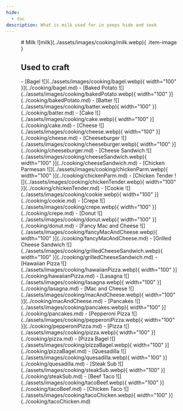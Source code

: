 ```yaml
---
hide:
  - toc
description: What is milk used for in yeeps hide and seek
---
```

<figure markdown="1">
# Milk
![milk](../assets/images/cooking/milk.webp){ .item-image }

## Used to craft  

<div class="grid cards" markdown>
- [Bagel ![](../assets/images/cooking/bagel.webp){ width="100" }](../cooking/bagel.md)
- [Baked Potato ![](../assets/images/cooking/bakedPotato.webp){ width="100" }](../cooking/bakedPotato.md)
- [Batter ![](../assets/images/cooking/batter.webp){ width="100" }](../cooking/batter.md)
- [Cake ![](../assets/images/cooking/cake.webp){ width="100" }](../cooking/cake.md)
- [Cheese ![](../assets/images/cooking/cheese.webp){ width="100" }](../cooking/cheese.md)
- [Cheeseburger ![](../assets/images/cooking/cheeseburger.webp){ width="100" }](../cooking/cheeseburger.md)   
- [Cheese Sandwich ![](../assets/images/cooking/cheeseSandwich.webp){ width="100" }](../cooking/cheeseSandwich.md)
- [Chicken Parmesan ![](../assets/images/cooking/chickenParm.webp){ width="100" }](../cooking/chickenParm.md)
- [Chicken Tender ![](../assets/images/cooking/chickenTender.webp){ width="100" }](../cooking/chickenTender.md)
- [Cookie ![](../assets/images/cooking/cookie.webp){ width="100" }](../cooking/cookie.md)
- [Crepe ![](../assets/images/cooking/crepe.webp){ width="100" }](../cooking/crepe.md)
- [Donut ![](../assets/images/cooking/donut.webp){ width="100" }](../cooking/donut.md)
- [Fancy Mac and Cheese ![](../assets/images/cooking/fancyMacAndCheese.webp){ width="100" }](../cooking/fancyMacAndCheese.md)
- [Grilled Cheese Sandwich ![](../assets/images/cooking/grilledCheeseSandwich.webp){ width="100" }](../cooking/grilledCheeseSandwich.md)
- [Hawaiian Pizza ![](../assets/images/cooking/hawaiianPizza.webp){ width="100" }](../cooking/hawaiianPizza.md)
- [Lasagna ![](../assets/images/cooking/lasagna.webp){ width="100" }](../cooking/lasagna.md)
- [Mac and Cheese ![](../assets/images/cooking/macAndCheese.webp){ width="100" }](../cooking/macAndCheese.md)
- [Pancakes ![](../assets/images/cooking/pancakes.webp){ width="100" }](../cooking/pancakes.md)
- [Pepperoni Pizza ![](../assets/images/cooking/pepperoniPizza.webp){ width="100" }](../cooking/pepperoniPizza.md)
- [Pizza ![](../assets/images/cooking/pizza.webp){ width="100" }](../cooking/pizza.md)
- [Pizza Bagel ![](../assets/images/cooking/pizzaBagel.webp){ width="100" }](../cooking/pizzaBagel.md)
- [Quesadilla ![](../assets/images/cooking/quesadilla.webp){ width="100" }](../cooking/quesadilla.md)
- [Steak Sub ![](../assets/images/cooking/steakSub.webp){ width="100" }](../cooking/steakSub.md)
- [Beef Taco ![](../assets/images/cooking/tacoBeef.webp){ width="100" }](../cooking/tacoBeef.md)
- [Chicken Taco ![](../assets/images/cooking/tacoChicken.webp){ width="100" }](../cooking/tacoChicken.md)
</div>

</figure>